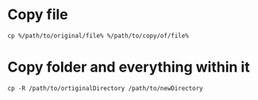 # Copy file

`cp %/path/to/original/file% %/path/to/copy/of/file%`

# Copy folder and everything within it

`cp -R /path/to/ortiginalDirectory /path/to/newDirectory`